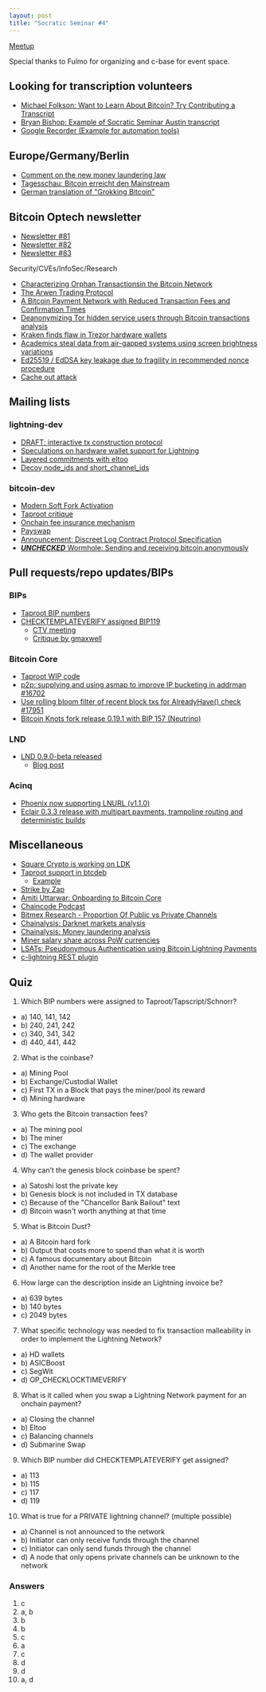 ```yaml
---
layout: post
title: "Socratic Seminar #4"
---
```


[Meetup](https://www.meetup.com/Bitcoin-Lab-Berlin/events/267904053/)

Special thanks to Fulmo for organizing and c-base for event space.

## Looking for transcription volunteers
- [Michael Folkson: Want to Learn About Bitcoin? Try Contributing a Transcript](https://bitcoinmagazine.com/articles/op-ed-want-to-learn-about-bitcoin-try-contributing-a-transcript)
- [Bryan Bishop: Example of Socratic Seminar Austin transcript](https://diyhpl.us/wiki/transcripts/austin-bitcoin-developers/2019-11-19-socratic-seminar-4/)
- [Google Recorder (Example for automation tools)](https://play.google.com/store/apps/details?id=com.google.android.apps.recorder&hl=en)

## Europe/Germany/Berlin
- [Comment on the new money laundering law](https://www.lto.de/recht/hintergruende/h/blockchain-bitcoin-regulierung-bafin-aufsicht-digitale-vermoegenswerte-erlaubnis/)
- [Tagesschau: Bitcoin erreicht den Mainstream](https://www.tagesschau.de/wirtschaft/boerse/bitcoin-153.html)
- [German translation of "Grokking Bitcoin"](http://bitcoinbegreifen.de/)

## Bitcoin Optech newsletter
- [Newsletter #81](https://bitcoinops.org/en/newsletters/2020/01/22/)
- [Newsletter #82](https://bitcoinops.org/en/newsletters/2020/01/29/)
- [Newsletter #83](https://bitcoinops.org/en/newsletters/2020/02/05/)

Security/CVEs/InfoSec/Research
- [Characterizing Orphan Transactionsin the Bitcoin Network](https://arxiv.org/pdf/1912.11541.pdf)
- [The Arwen Trading Protocol](https://eprint.iacr.org/2020/024)
- [A Bitcoin Payment Network with Reduced Transaction Fees and Confirmation Times](https://www.sciencedirect.com/science/article/abs/pii/S1389128619308850)
- [Deanonymizing Tor hidden service users through Bitcoin transactions analysis](https://www.sciencedirect.com/science/article/pii/S0167404818309908)
- [Kraken finds flaw in Trezor hardware wallets](https://blog.kraken.com/post/3662/kraken-identifies-critical-flaw-in-trezor-hardware-wallets/)
- [Academics steal data from air-gapped systems using screen brightness variations](https://www.zdnet.com/article/academics-steal-data-from-air-gapped-systems-using-screen-brightness-variations/)
- [Ed25519 / EdDSA key leakage due to fragility in recommended nonce procedure](https://moderncrypto.org/mail-archive/curves/2020/001012.html)
- [Cache out attack](https://cacheoutattack.com/)

## Mailing lists
### lightning-dev
- [DRAFT: interactive tx construction protocol](https://lists.linuxfoundation.org/pipermail/lightning-dev/2020-January/002466.html)
- [Speculations on hardware wallet support for Lightning](https://lists.linuxfoundation.org/pipermail/lightning-dev/2020-January/002425.html)
- [Layered commitments with eltoo](https://lists.linuxfoundation.org/pipermail/lightning-dev/2020-January/002448.html)
- [Decoy node_ids and short_channel_ids](https://lists.linuxfoundation.org/pipermail/lightning-dev/2020-January/002435.html)

### bitcoin-dev
- [Modern Soft Fork Activation](https://lists.linuxfoundation.org/pipermail/bitcoin-dev/2020-January/017547.html)
- [Taproot critique](https://lists.linuxfoundation.org/pipermail/bitcoin-dev/2020-February/017618.html)
- [Onchain fee insurance mechanism](https://lists.linuxfoundation.org/pipermail/bitcoin-dev/2020-January/017601.html)
- [Payswap](https://lists.linuxfoundation.org/pipermail/bitcoin-dev/2020-January/017595.html)
- [Announcement: Discreet Log Contract Protocol Specification](https://lists.linuxfoundation.org/pipermail/bitcoin-dev/2020-January/017563.html)
- [***UNCHECKED*** Wormhole: Sending and receiving bitcoin anonymously](https://lists.linuxfoundation.org/pipermail/bitcoin-dev/2020-January/017585.html)

## Pull requests/repo updates/BIPs
### BIPs
- [Taproot BIP numbers](https://github.com/bitcoin/bips/pull/876)
- [CHECKTEMPLATEVERIFY assigned BIP119](https://github.com/bitcoin/bips/blob/master/bip-0119.mediawiki)
  - [CTV meeting](https://twitter.com/jeremyrubin/status/1223672458516938752)
  - [Critique by gmaxwell](https://bitcointalk.org/index.php?topic=5220520.msg53699487#msg53699487)
### Bitcoin Core
- [Taproot WIP code](https://github.com/bitcoin/bitcoin/pull/17977)
- [p2p: supplying and using asmap to improve IP bucketing in addrman #16702](https://github.com/bitcoin/bitcoin/pull/16702)
- [Use rolling bloom filter of recent block txs for AlreadyHave() check #17951](https://github.com/bitcoin/bitcoin/pull/17951)
- [Bitcoin Knots fork release 0.19.1 with BIP 157 (Neutrino)](https://bitcoinknots.org/)

### LND
- [LND 0.9.0-beta released](https://github.com/lightningnetwork/lnd/releases/tag/v0.9.0-beta)
  - [Blog post](https://blog.lightning.engineering/announcement/2020/01/22/lnd-v0.9.html)

### Acinq
- [Phoenix now supporting LNURL (v1.1.0)](https://github.com/ACINQ/phoenix/releases)
- [Eclair 0.3.3 release with multipart payments, trampoline routing and deterministic builds](https://github.com/ACINQ/eclair/releases/tag/v0.3.3)

## Miscellaneous
- [Square Crypto is working on LDK](https://medium.com/@squarecrypto/what-were-building-lightning-development-kit-1ed58b0cab06)
- [Taproot support in btcdeb](https://github.com/kallewoof/btcdeb/tree/taproot)
  - [Example](https://github.com/kallewoof/btcdeb/blob/taproot/doc/tapscript-example.md)
- [Strike by Zap](https://medium.com/@JimmyMow/announcing-strike-by-zap-4f578c7c8984)
- [Amiti Uttarwar: Onboarding to Bitcoin Core](https://medium.com/@amitiu/onboarding-to-bitcoin-core-7c1a83b20365)
- [Chaincode Podcast](https://podcast.chaincode.com/)
- [Bitmex Research - Proportion Of Public vs Private Channels](https://blog.bitmex.com/lightning-network-part-7-proportion-of-public-vs-private-channels/)
- [Chainalysis: Darknet markets analysis](https://blog.chainalysis.com/reports/darknet-markets-cryptocurrency-2019)
- [Chainalysis: Money laundering analysis](https://blog.chainalysis.com/reports/money-laundering-cryptocurrency-2019)
- [Miner salary share across PoW currencies](https://twitter.com/yassineark/status/1215700239245549575)
- [LSATs: Pseudonymous Authentication using Bitcoin Lightning Payments](https://medium.com/tierion/lsats-pseudonymous-authentication-using-bitcoin-lightning-payments-459e209b4b36)
- [c-lightning REST plugin](https://github.com/Ride-The-Lightning/c-lightning-REST)

## Quiz
1. Which BIP numbers were assigned to Taproot/Tapscript/Schnorr?
  - a) 140, 141, 142
  - b) 240, 241, 242
  - c) 340, 341, 342
  - d) 440, 441, 442

2. What is the coinbase?
  - a) Mining Pool
  - b) Exchange/Custodial Wallet
  - c) First TX in a Block that pays the miner/pool its reward
  - d) Mining hardware

3. Who gets the Bitcoin transaction fees?
  - a) The mining pool
  - b) The miner
  - c) The exchange
  - d) The wallet provider

4. Why can’t the genesis block coinbase be spent?
  - a) Satoshi lost the private key
  - b) Genesis block is not included in TX database
  - c) Because of the "Chancellor Bank Bailout" text
  - d) Bitcoin wasn't worth anything at that time

5. What is Bitcoin Dust?
  - a) A Bitcoin hard fork
  - b) Output that costs more to spend than what it is worth
  - c) A famous documentary about Bitcoin
  - d) Another name for the root of the Merkle tree

6. How large can the description inside an Lightning invoice be?
  - a) 639 bytes
  - b) 140 bytes
  - c) 2049 bytes

7. What specific technology was needed to fix transaction malleability in order to implement the Lightning Network?
  - a) HD wallets
  - b) ASICBoost
  - c) SegWit
  - d) OP_CHECKLOCKTIMEVERIFY

8. What is it called when you swap a Lightning Network payment for an onchain payment?
  - a) Closing the channel
  - b) Eltoo
  - c) Balancing channels
  - d) Submarine Swap

9. Which BIP number did CHECKTEMPLATEVERIFY get assigned?
  - a) 113
  - b) 115
  - c) 117
  - d) 119

10. What is true for a PRIVATE lightning channel? (multiple possible)
  - a) Channel is not announced to the network
  - b) Initiator can only receive funds through the channel
  - c) Initiator can only send funds through the channel
  - d) A node that only opens private channels can be unknown to the network

### Answers
1. c
2. a, b
3. b
4. b
5. c
6. a
7. c
8. d
9. d
10. a, d
